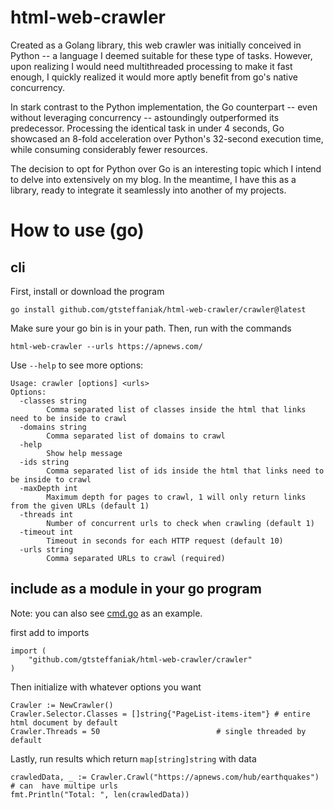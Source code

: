 # html-web-crawler

Created as a Golang library, this web crawler was initially conceived in Python -- a language I deemed suitable for these type of tasks. However, upon realizing I would need multithreaded processing to make it fast enough, I quickly realized it would more aptly benefit from go's native concurrency.

In stark contrast to the Python implementation, the Go counterpart -- even without leveraging concurrency -- astoundingly outperformed its predecessor. Processing the identical task in under 4 seconds, Go showcased an 8-fold acceleration over Python's 32-second execution time, while consuming considerably fewer resources.

The decision to opt for Python over Go is an interesting topic which I intend to delve into extensively on my blog. In the meantime, I have this as a library, ready to integrate it seamlessly into another of my projects.

# How to use (go)

## cli 

First, install or download the program
```
go install github.com/gtsteffaniak/html-web-crawler/crawler@latest
```

Make sure your go bin is in your path. Then, run with the commands
```
html-web-crawler --urls https://apnews.com/ 
```

Use `--help` to see more options:

```
Usage: crawler [options] <urls>
Options:
  -classes string
        Comma separated list of classes inside the html that links need to be inside to crawl
  -domains string
        Comma separated list of domains to crawl
  -help
        Show help message
  -ids string
        Comma separated list of ids inside the html that links need to be inside to crawl
  -maxDepth int
        Maximum depth for pages to crawl, 1 will only return links from the given URLs (default 1)
  -threads int
        Number of concurrent urls to check when crawling (default 1)
  -timeout int
        Timeout in seconds for each HTTP request (default 10)
  -urls string
        Comma separated URLs to crawl (required)
```

## include as a module in your go program

Note: you can also see [cmd.go](cmd/cmd.go) as an example.

first add to imports
```
import (
    "github.com/gtsteffaniak/html-web-crawler/crawler"
)
```
Then initialize with whatever options you want
```
Crawler := NewCrawler()
Crawler.Selector.Classes = []string{"PageList-items-item"} # entire html document by default
Crawler.Threads = 50                          # single threaded by default

```

Lastly, run results which return `map[string]string` with data
```
crawledData, _ := Crawler.Crawl("https://apnews.com/hub/earthquakes") # can  have multipe urls
fmt.Println("Total: ", len(crawledData))
```